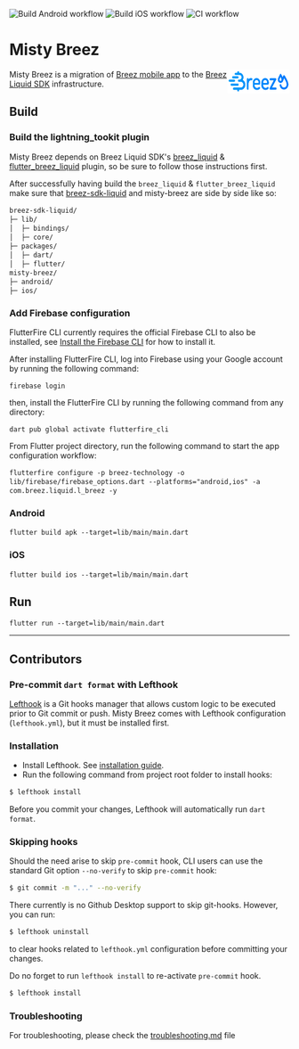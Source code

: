 ![Build Android workflow](https://github.com/breez/misty-breez/actions/workflows/build-android.yml/badge.svg)
![Build iOS workflow](https://github.com/breez/misty-breez/actions/workflows/build-ios.yml/badge.svg)
![CI workflow](https://github.com/breez/misty-breez/actions/workflows/CI.yml/badge.svg)

# Misty Breez

<img align="right" width="112" height="42" title="Breez logo"
src="./src/images/liquid-logo-color.svg">

Misty Breez is a migration of [Breez mobile app](https://github.com/breez/breezmobile) to
the [Breez Liquid SDK](https://github.com/breez/breez-sdk-liquid) infrastructure.

## Build

### Build the lightning_tookit plugin

Misty Breez depends on Breez Liquid SDK's [breez_liquid](https://github.com/breez/breez-sdk-liquid/tree/main/packages/dart) & [flutter_breez_liquid](https://github.com/breez/breez-sdk-liquid/tree/main/packages/flutter) plugin,
so be sure to follow those instructions first.

After successfully having build the `breez_liquid` & `flutter_breez_liquid` make sure that [breez-sdk-liquid](https://github.com/breez/breez-sdk-liquid)
and misty-breez are side by side like so:

```
breez-sdk-liquid/
├─ lib/
│  ├─ bindings/
│  ├─ core/
├─ packages/
│  ├─ dart/
│  ├─ flutter/
misty-breez/
├─ android/
├─ ios/

```

### Add Firebase configuration

FlutterFire CLI currently requires the official Firebase CLI to also be installed, see [Install the Firebase CLI](https://firebase.google.com/docs/cli#install_the_firebase_cli) for how to install it.

After installing FlutterFire CLI, log into Firebase using your Google account by running the following command:
```
firebase login
```
then, install the FlutterFire CLI by running the following command from any directory:
```
dart pub global activate flutterfire_cli
```

From Flutter project directory, run the following command to start the app configuration workflow:
```
flutterfire configure -p breez-technology -o lib/firebase/firebase_options.dart --platforms="android,ios" -a com.breez.liquid.l_breez -y
```

### Android

```
flutter build apk --target=lib/main/main.dart 
```

### iOS

```
flutter build ios --target=lib/main/main.dart 
```

## Run

```
flutter run --target=lib/main/main.dart 
```

___

## Contributors

### Pre-commit `dart format` with Lefthook

[Lefthook](https://github.com/evilmartians/lefthook) is a Git hooks manager that allows custom logic to be
executed prior to Git commit or push. Misty Breez comes with Lefthook configuration (`lefthook.yml`), but it must
be installed first.

### Installation

- Install Lefthook.
  See [installation guide](https://github.com/evilmartians/lefthook/blob/master/docs/install.md).
- Run the following command from project root folder to install hooks:

```sh
$ lefthook install
```

Before you commit your changes, Lefthook will automatically run `dart format`.

### Skipping hooks

Should the need arise to skip `pre-commit` hook, CLI users can use the standard Git option `--no-verify` to skip `pre-commit` hook:

```sh
$ git commit -m "..." --no-verify
```

There currently is no Github Desktop support to skip git-hooks. However, you can run:
```sh
$ lefthook uninstall
```
to clear hooks related to `lefthook.yml` configuration before committing your changes.

Do no forget to run `lefthook install` to re-activate `pre-commit` hook.

```sh
$ lefthook install
```

### Troubleshooting
For troubleshooting, please check the [troubleshooting.md](troubleshooting.md) file